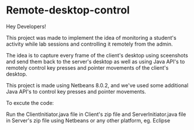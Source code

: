 # Remote-desktop-control
Hey Developers!

This project was made to implement the idea of monitoring a student's activity while lab sessions and controlling it remotely from the admin.

The idea is to capture every frame of the client's desktop using sceenshots and send them back to the server's desktop as well as using Java API's to remotely control key presses and pointer movements of the client's desktop.

This project is made using Netbeans 8.0.2, and we've used some additional Java API's to control key presses and pointer movements.

To excute the code:

Run the ClientInitiator.java file in Client's zip file and ServerInitiator.java file in Server's zip file using Netbeans or any other platform, eg. Eclipse
